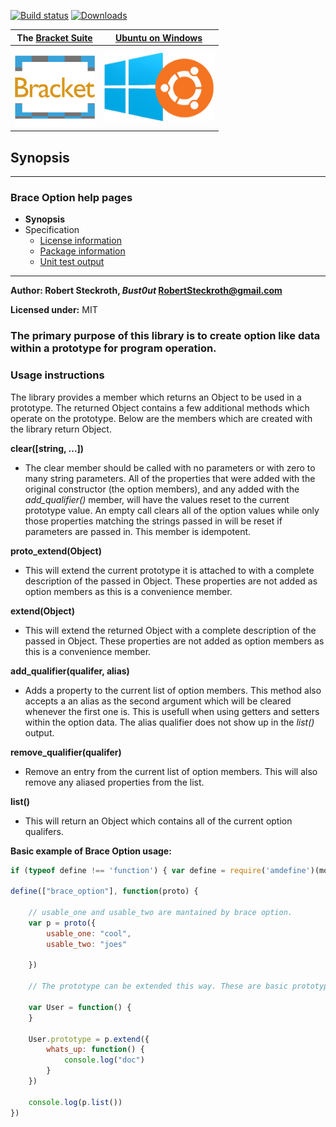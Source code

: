 [![Build status](https://ci.appveyor.com/api/projects/status/brjc2vpthpugvtk2?svg=true)](https://ci.appveyor.com/project/restarian/brace-option) [![Downloads](https://img.shields.io/npm/dm/brace_option.svg?svg=true)](https://npmjs.org/package/brace_option)

| **The [Bracket Suite]** | **[Ubuntu on Windows]**   |
|:-----------------------:|:-------------------------:|
| ![Bracket logo]         | ![Ubuntu on Windows logo] |         |

[Bracket Suite]: https://github.com/restarian/restarian/tree/master/bracket/
[Ubuntu on Windows]: https://www.microsoft.com/en-us/store/p/ubuntu/9nblggh4msv6?activetab=pivot%3aoverviewtab

[Ubuntu on Windows logo]: https://raw.githubusercontent.com/restarian/restarian/master/doc/image/ubuntu_windows_logo.png
[Bracket logo]: https://raw.githubusercontent.com/restarian/restarian/master/bracket/doc/image/bracket_logo_small.png

## Synopsis

---
### Brace Option help pages
* **Synopsis**
* Specification
  * [License information](https://github.com/restarian/brace_option/blob/master/docs/specification/license_information.md)
  * [Package information](https://github.com/restarian/brace_option/blob/master/docs/specification/package_information.md)
  * [Unit test output](https://github.com/restarian/brace_option/blob/master/docs/specification/unit_test_output.md)

---

**Author: Robert Steckroth, *Bust0ut* [<RobertSteckroth@gmail.com>](mailto:robertsteckroth@gmail.com)**

**Licensed under:** MIT

### The primary purpose of this library is to create option like data within a prototype for program operation. 

### Usage instructions

The library provides a member which returns an Object to be used in a prototype. The returned Object contains a few additional methods which operate on the prototype. Below are the members which are created with the library return Object.

**clear([string, ...])**
	
* The clear member should be called with no parameters or with zero to many string parameters. All of the properties that were added with the original constructor (the option members), and any added with the *add_qualifier()* member, will have the values reset to the current prototype value. An empty call clears all of the option values while only those properties matching the strings passed in will be reset if parameters are passed in. This member is idempotent.

**proto_extend(Object)**
	
* This will extend the current prototype it is attached to with a complete description of the passed in Object. These properties are not added as option members as this is a convenience member.

**extend(Object)** 
	
* This will extend the returned Object with a complete description of the passed in Object. These properties are not added as option members as this is a convenience member.

**add_qualifier(qualifer, alias)**

* Adds a property to the current list of option members. This method also accepts a an alias as the second argument which will be cleared whenever the first one is. This is usefull when using getters and setters within the option data. The alias qualifier does not show up in the *list()* output.

**remove_qualifier(qualifer)**
	
* Remove an entry from the current list of option members. This will also remove any aliased properties from the list.

**list()**

* This will return an Object which contains all of the current option qualifers.

**Basic example of Brace Option usage:**

```javascript
if (typeof define !== 'function') { var define = require('amdefine')(module) }

define(["brace_option"], function(proto) {

	// usable_one and usable_two are mantained by brace option.
	var p = proto({
		usable_one: "cool",
		usable_two: "joes"

	})

	// The prototype can be extended this way. These are basic prototype members.

	var User = function() { 
	}

	User.prototype = p.extend({
		whats_up: function() { 
			console.log("doc")
		}
	})

	console.log(p.list())
})
```
